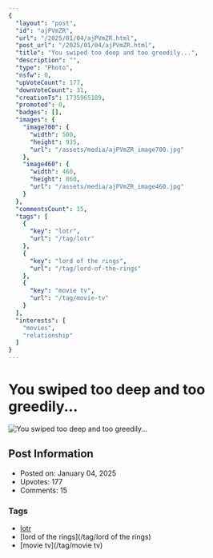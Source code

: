 ```yaml
---
{
  "layout": "post",
  "id": "ajPVmZR",
  "url": "/2025/01/04/ajPVmZR.html",
  "post_url": "/2025/01/04/ajPVmZR.html",
  "title": "You swiped too deep and too greedily...",
  "description": "",
  "type": "Photo",
  "nsfw": 0,
  "upVoteCount": 177,
  "downVoteCount": 31,
  "creationTs": 1735965189,
  "promoted": 0,
  "badges": [],
  "images": {
    "image700": {
      "width": 500,
      "height": 935,
      "url": "/assets/media/ajPVmZR_image700.jpg"
    },
    "image460": {
      "width": 460,
      "height": 860,
      "url": "/assets/media/ajPVmZR_image460.jpg"
    }
  },
  "commentsCount": 15,
  "tags": [
    {
      "key": "lotr",
      "url": "/tag/lotr"
    },
    {
      "key": "lord of the rings",
      "url": "/tag/lord-of-the-rings"
    },
    {
      "key": "movie tv",
      "url": "/tag/movie-tv"
    }
  ],
  "interests": [
    "movies",
    "relationship"
  ]
}
---
```


# You swiped too deep and too greedily...

![You swiped too deep and too greedily...](/assets/media/ajPVmZR_image700.jpg)

## Post Information

- Posted on: January 04, 2025
- Upvotes: 177
- Comments: 15

### Tags

- [lotr](/tag/lotr)
- [lord of the rings](/tag/lord of the rings)
- [movie tv](/tag/movie tv)
